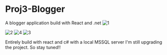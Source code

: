 # Proj3-Blogger
 A blogger application build with React and .net
![1](https://github.com/abay-tech/Proj3-Blogger/assets/67160846/d5c9536e-5f84-4e5d-8bda-16b0ae7c1727)

![2](https://github.com/abay-tech/Proj3-Blogger/assets/67160846/26f16934-4c6e-4873-b7e8-185ac9d4ab29)
![4](https://github.com/abay-tech/Proj3-Blogger/assets/67160846/63443538-f270-457b-86d2-7ff28d061648)
![3](https://github.com/abay-tech/Proj3-Blogger/assets/67160846/0f108ad6-7628-44ea-a547-14f9304d059c)



Entirely build with react and c# with a local MSSQL server
I'm still upgrading the project. So stay tuned!!
